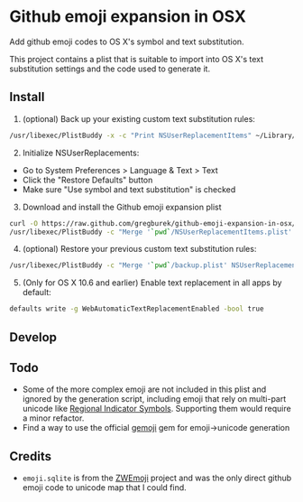 Github emoji expansion in OSX
=============================
Add github emoji codes to OS X's symbol and text substitution. 

This project contains a plist that is suitable to import into OS X's text substitution settings and the code used to generate it. 

Install
-------

1. (optional) Back up your existing custom text substitution rules:
```bash
/usr/libexec/PlistBuddy -x -c "Print NSUserReplacementItems" ~/Library/Preferences/.GlobalPreferences.plist > backup.plist
```

2. Initialize NSUserReplacements:
  - Go to System Preferences > Language & Text > Text
  - Click the "Restore Defaults" button
  - Make sure "Use symbol and text substitution" is checked 

3. Download and install the Github emoji expansion plist
```bash
curl -O https://raw.github.com/gregburek/github-emoji-expansion-in-osx/master/NSUserReplacementItems.plist
/usr/libexec/PlistBuddy -c "Merge '`pwd`/NSUserReplacementItems.plist' NSUserReplacementItems" ~/Library/Preferences/.GlobalPreferences.plist
```
4. (optional) Restore your previous custom text substitution rules:
```bash
/usr/libexec/PlistBuddy -c "Merge '`pwd`/backup.plist' NSUserReplacementItems" ~/Library/Preferences/.GlobalPreferences.plist
```
5. (Only for OS X 10.6 and earlier) Enable text replacement in all apps by default:
```bash
defaults write -g WebAutomaticTextReplacementEnabled -bool true
```

Develop
-------


Todo
----
- Some of the more complex emoji are not included in this plist and ignored by the generation script, including emoji that rely on multi-part unicode like [Regional Indicator Symbols](http://en.wikipedia.org/wiki/Regional_Indicator_Symbol). Supporting them would require a minor refactor. 
- Find a way to use the official [gemoji](https://github.com/github/gemoji) gem for emoji->unicode generation

Credits
-------
 - `emoji.sqlite` is from the [ZWEmoji](https://github.com/zachwaugh/ZWEmoji) project and was the only direct github emoji code to unicode map that I could find. 
